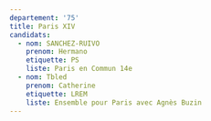 ```yaml
---
departement: '75'
title: Paris XIV
candidats:
  - nom: SANCHEZ-RUIVO
    prenom: Hermano
    etiquette: PS
    liste: Paris en Commun 14e
  - nom: Tbled
    prenom: Catherine
    etiquette: LREM
    liste: Ensemble pour Paris avec Agnès Buzin
---
```


